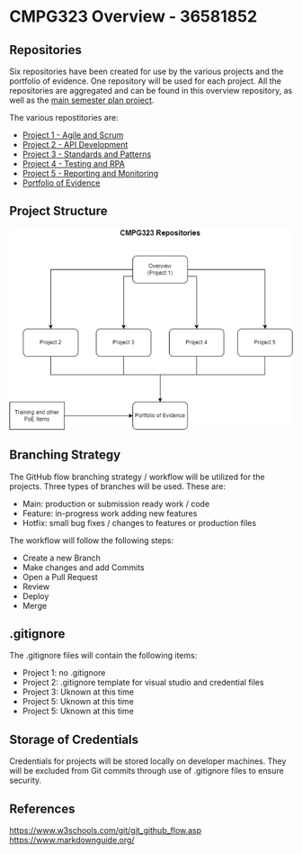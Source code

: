 # CMPG323 Overview - 36581852

## Repositories

Six repositories have been created for use by the various projects and the portfolio of evidence. One repository will be used for each project. All the repositories are aggregated and can be found in this overview repository, as well as the [main semester plan project](https://github.com/users/Tanaille/projects/1).

The various repostitories are:

- [Project 1 - Agile and Scrum](https://github.com/Tanaille/CMPG-323-Overview---36581852)
- [Project 2 - API Development](https://github.com/Tanaille/CMPG323-Project-2---36581852)
- [Project 3 - Standards and Patterns](https://github.com/Tanaille/CMPG323-Project-3---36581852)
- [Project 4 - Testing and RPA](https://github.com/Tanaille/CMPG323-Project-4---36581852)
- [Project 5 - Reporting and Monitoring](https://github.com/Tanaille/CMPG323-Project-5---36581852)
- [Portfolio of Evidence](https://github.com/Tanaille/CMPG323-Portfolio-of-Evidence---36581852)

## Project Structure

<p align="center">
  <img src="https://github.com/Tanaille/CMPG-323-Overview---36581852/blob/main/Assets/Repo%20Structure.png"/>
</p>

## Branching Strategy

The GitHub flow branching strategy / workflow will be utilized for the projects. Three types of branches will be used. These are:

- Main: production or submission ready work / code
- Feature: in-progress work adding new features
- Hotfix: small bug fixes / changes to features or production files

The workflow will follow the following steps:
- Create a new Branch
- Make changes and add Commits
- Open a Pull Request
- Review
- Deploy
- Merge

## .gitignore

The .gitignore files will contain the following items:

- Project 1: no .gitignore
- Project 2: .gitignore template for visual studio and credential files
- Project 3: Uknown at this time
- Project 5: Uknown at this time
- Project 5: Uknown at this time

## Storage of Credentials

Credentials for projects will be stored locally on developer machines. They will be excluded from Git commits through use of .gitignore files to ensure security.

## References

https://www.w3schools.com/git/git_github_flow.asp
https://www.markdownguide.org/
